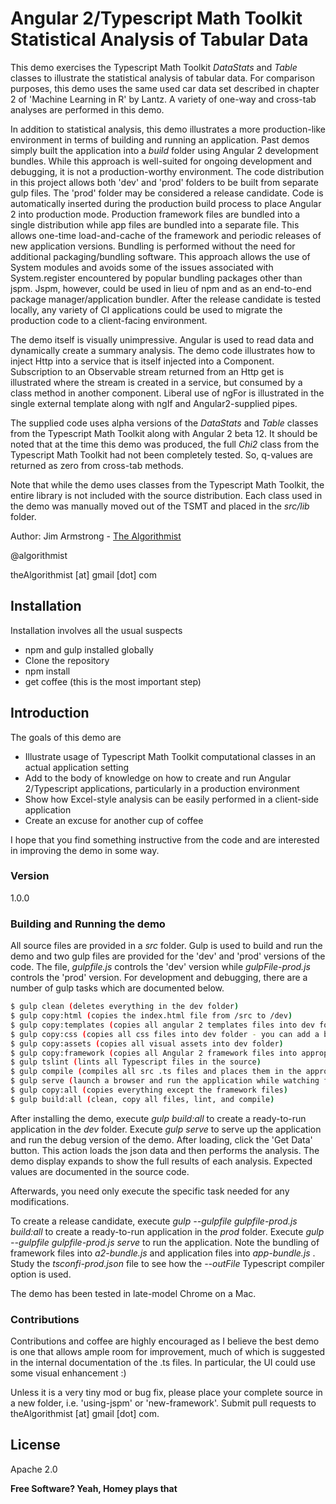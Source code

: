 # Angular 2/Typescript Math Toolkit Statistical Analysis of Tabular Data

This demo exercises the Typescript Math Toolkit *DataStats* and *Table* classes to illustrate the statistical analysis of tabular data.  For comparison purposes, this demo uses the same used car data set described in chapter 2 of 'Machine Learning in R' by Lantz.  A variety of one-way and cross-tab analyses are performed in this demo.

In addition to statistical analysis, this demo illustrates a more production-like environment in terms of building and running an application.  Past demos simply built the application into a *build* folder using Angular 2 development bundles. While this approach is well-suited for ongoing development and debugging, it is not a production-worthy environment.  The code distribution in this project allows both 'dev' and 'prod' folders to be built from separate gulp files.  The 'prod' folder may be considered a release candidate.  Code is automatically inserted during the production build process to place Angular 2 into production mode.  Production framework files are bundled into a single distribution while app files are bundled into a separate file.  This allows one-time load-and-cache of the framework and periodic releases of new application versions.  Bundling is performed without the need for additional packaging/bundling software.  This approach allows the use of System modules and avoids some of the issues associated with System.register encountered by popular bundling packages other than jspm.  Jspm, however, could be used in lieu of npm and as an end-to-end package manager/application bundler.  After the release candidate is tested locally, any variety of CI applications could be used to migrate the production code to a client-facing environment.

The demo itself is visually unimpressive. Angular is used to read data and dynamically create a summary analysis.  The demo code illustrates how to inject Http into a service that is itself injected into a Component.  Subscription to an Observable stream returned from an Http get is illustrated where the stream is created in a service, but consumed by a class method in another component.  Liberal use of ngFor is illustrated in the single external template along with ngIf and Angular2-supplied pipes.

The supplied code uses alpha versions of the *DataStats* and *Table* classes from the Typescript Math Toolkit along with Angular 2 beta 12.  It should be noted that at the time this demo was produced, the full *Chi2* class from the Typescript Math Toolkit had not been completely tested.  So, q-values are returned as zero from cross-tab methods.   

Note that while the demo uses classes from the Typescript Math Toolkit, the entire library is not included with the source distribution.  Each class used in the demo was manually moved out of the TSMT and placed in the *src/lib* folder.

Author:  Jim Armstrong - [The Algorithmist]

@algorithmist

theAlgorithmist [at] gmail [dot] com

## Installation

Installation involves all the usual suspects

  - npm and gulp installed globally
  - Clone the repository
  - npm install
  - get coffee (this is the most important step)

## Introduction

The goals of this demo are 

* Illustrate usage of Typescript Math Toolkit computational classes in an actual application setting
* Add to the body of knowledge on how to create and run Angular 2/Typescript applications, particularly in a production environment
* Show how Excel-style analysis can be easily performed in a client-side application
* Create an excuse for another cup of coffee

I hope that you find something instructive from the code and are interested in improving the demo in some way.

### Version
1.0.0

### Building and Running the demo

All source files are provided in a *src* folder.  Gulp is used to build and run the demo and two gulp files are provided for the 'dev' and 'prod' versions of the code.  The file, *gulpfile.js* controls the 'dev' version while *gulpFile-prod.js* controls the 'prod' version.  For development and debugging, there are a number of gulp tasks which are documented below.

```sh
$ gulp clean (deletes everything in the dev folder)
$ gulp copy:html (copies the index.html file from /src to /dev)
$ gulp copy:templates (copies all angular 2 templates files into dev folder)
$ gulp copy:css (copies all css files into dev folder - you can add a build step if you like SaSS)
$ gulp copy:assets (copies all visual assets into dev folder)
$ gulp copy:framework (copies all Angular 2 framework files into appropriate location - should only need to be done once)
$ gulp tslint (lints all Typescript files in the source)
$ gulp compile (compiles all src .ts files and places them in the appropriate build location)
$ gulp serve (launch a browser and run the application while watching for file changes)
$ gulp copy:all (copies everything except the framework files)
$ gulp build:all (clean, copy all files, lint, and compile)
```

After installing the demo, execute _gulp build:all_ to create a ready-to-run application in the *dev* folder.  Execute _gulp serve_ to serve up the application and run the debug version of the demo.  After loading, click the 'Get Data' button.  This action loads the json data and then performs the analysis.  The demo display expands to show the full results of each analysis.  Expected values are documented in the source code.

Afterwards, you need only execute the specific task needed for any modifications.

To create a release candidate, execute _gulp --gulpfile gulpfile-prod.js build:all_ to create a ready-to-run application in the *prod* folder.  Execute _gulp --gulpfile gulpfile-prod.js serve_ to run the application.  Note the bundling of framework files into _a2-bundle.js_ and application files into _app-bundle.js_ .  Study the _tsconfi-prod.json_ file to see how the _--outFile_ Typescript compiler option is used.

The demo has been tested in late-model Chrome on a Mac. 


### Contributions

Contributions and coffee are highly encouraged as I believe the best demo is one that allows ample room for improvement, much of which is suggested in the internal documentation of the .ts files.  In particular, the UI could use some visual enhancement :)

Unless it is a very tiny mod or bug fix, please place your complete source in a new folder, i.e. 'using-jspm' or 'new-framework'.  Submit pull requests to theAlgorithmist [at] gmail [dot] com.


License
----

Apache 2.0

**Free Software? Yeah, Homey plays that**

[//]: # (kudos http://stackoverflow.com/questions/4823468/store-comments-in-markdown-syntax)

[The Algorithmist]: <https://www.linkedin.com/in/jimarmstrong>

